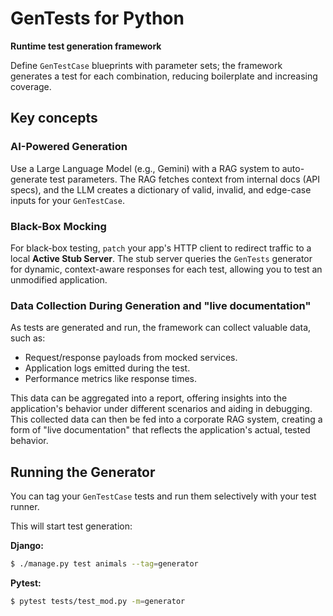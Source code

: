 # GenTests for Python

**Runtime test generation framework** 

Define `GenTestCase` blueprints with parameter sets; the framework generates a test for each combination, reducing boilerplate and increasing coverage.

## Key concepts

### AI-Powered Generation

Use a Large Language Model (e.g., Gemini) with a RAG system to auto-generate test parameters. The RAG fetches context from internal docs (API specs), and the LLM creates a dictionary of valid, invalid, and edge-case inputs for your `GenTestCase`.

### Black-Box Mocking

For black-box testing, `patch` your app's HTTP client to redirect traffic to a local **Active Stub Server**. The stub server queries the `GenTests` generator for dynamic, context-aware responses for each test, allowing you to test an unmodified application.

### Data Collection During Generation and "live documentation"
As tests are generated and run, the framework can collect valuable data, such as:
-   Request/response payloads from mocked services.
-   Application logs emitted during the test.
-   Performance metrics like response times.

This data can be aggregated into a report, offering insights into the application's behavior under different scenarios and aiding in debugging. This collected data can then be fed into a corporate RAG system, creating a form of "live documentation" that reflects the application's actual, tested behavior.

## Running the Generator

You can tag your `GenTestCase` tests and run them selectively with your test runner.

This will start test generation:

**Django:**
```bash
$ ./manage.py test animals --tag=generator
```

**Pytest:**
```bash
$ pytest tests/test_mod.py -m=generator
```




